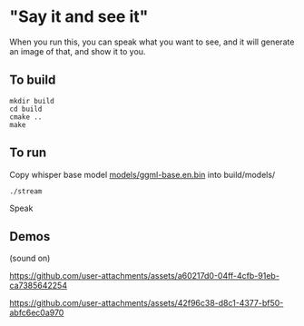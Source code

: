 # "Say it and see it"

When you run this, you can speak what you want to see, and it will generate an image of that, and show it to you.


## To build
```
mkdir build
cd build
cmake ..
make
```

## To run
Copy whisper base model [models/ggml-base.en.bin](https://huggingface.co/ggerganov/whisper.cpp/blob/main/ggml-base.bin) into build/models/
```
./stream
```
Speak

## Demos
(sound on)


https://github.com/user-attachments/assets/a60217d0-04ff-4cfb-91eb-ca7385642254


https://github.com/user-attachments/assets/42f96c38-d8c1-4377-bf50-abfc6ec0a970


